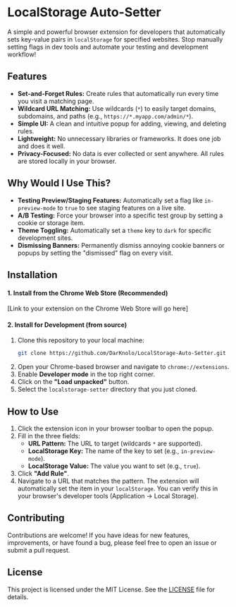 # LocalStorage Auto-Setter



A simple and powerful browser extension for developers that automatically sets key-value pairs in `localStorage` for specified websites. Stop manually setting flags in dev tools and automate your testing and development workflow!

## Features

-   **Set-and-Forget Rules:** Create rules that automatically run every time you visit a matching page.
-   **Wildcard URL Matching:** Use wildcards (`*`) to easily target domains, subdomains, and paths (e.g., `https://*.myapp.com/admin/*`).
-   **Simple UI:** A clean and intuitive popup for adding, viewing, and deleting rules.
-   **Lightweight:** No unnecessary libraries or frameworks. It does one job and does it well.
-   **Privacy-Focused:** No data is ever collected or sent anywhere. All rules are stored locally in your browser.

## Why Would I Use This?

-   **Testing Preview/Staging Features:** Automatically set a flag like `in-preview-mode` to `true` to see staging features on a live site.
-   **A/B Testing:** Force your browser into a specific test group by setting a cookie or storage item.
-   **Theme Toggling:** Automatically set a `theme` key to `dark` for specific development sites.
-   **Dismissing Banners:** Permanently dismiss annoying cookie banners or popups by setting the "dismissed" flag on every visit.

## Installation

#### 1. Install from the Chrome Web Store (Recommended)

[Link to your extension on the Chrome Web Store will go here]

#### 2. Install for Development (from source)

1.  Clone this repository to your local machine:
    ```bash
    git clone https://github.com/DarKnolo/LocalStorage-Auto-Setter.git
    ```
2.  Open your Chrome-based browser and navigate to `chrome://extensions`.
3.  Enable **Developer mode** in the top right corner.
4.  Click on the **"Load unpacked"** button.
5.  Select the `localstorage-setter` directory that you just cloned.

## How to Use

1.  Click the extension icon in your browser toolbar to open the popup.
2.  Fill in the three fields:
    *   **URL Pattern:** The URL to target (wildcards `*` are supported).
    *   **LocalStorage Key:** The name of the key to set (e.g., `in-preview-mode`).
    *   **LocalStorage Value:** The value you want to set (e.g., `true`).
3.  Click **"Add Rule"**.
4.  Navigate to a URL that matches the pattern. The extension will automatically set the item in your `localStorage`. You can verify this in your browser's developer tools (Application -> Local Storage).

## Contributing

Contributions are welcome! If you have ideas for new features, improvements, or have found a bug, please feel free to open an issue or submit a pull request.

## License

This project is licensed under the MIT License. See the [LICENSE](LICENSE) file for details.
